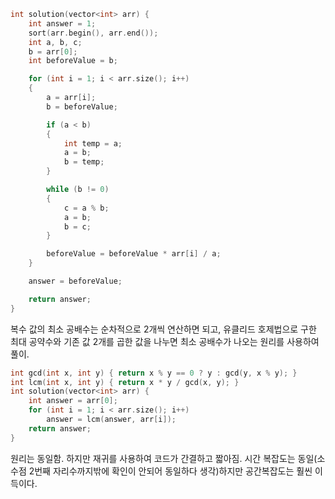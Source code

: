 ```C++
int solution(vector<int> arr) {
    int answer = 1;
    sort(arr.begin(), arr.end());
    int a, b, c;
    b = arr[0];
    int beforeValue = b;

    for (int i = 1; i < arr.size(); i++)
    {
        a = arr[i];
        b = beforeValue;

        if (a < b)
        {
            int temp = a;
            a = b;
            b = temp;
        }

        while (b != 0)
        {
            c = a % b;
            a = b;
            b = c;
        }

        beforeValue = beforeValue * arr[i] / a;
    }

    answer = beforeValue;

    return answer;
}
```
복수 값의 최소 공배수는 순차적으로 2개씩 연산하면 되고, 유클리드 호제법으로 구한 최대 공약수와 기존 값 2개를 곱한 값을 나누면 최소 공배수가 나오는 원리를 사용하여 풀이.

```C++
int gcd(int x, int y) { return x % y == 0 ? y : gcd(y, x % y); }
int lcm(int x, int y) { return x * y / gcd(x, y); }
int solution(vector<int> arr) {
    int answer = arr[0];
    for (int i = 1; i < arr.size(); i++)
        answer = lcm(answer, arr[i]);
    return answer;
}
```
원리는 동일함. 하지만 재귀를 사용하여 코드가 간결하고 짧아짐. 시간 복잡도는 동일(소수점 2번째 자리수까지밖에 확인이 안되어 동일하다 생각)하지만 공간복잡도는 훨씬 이득이다.